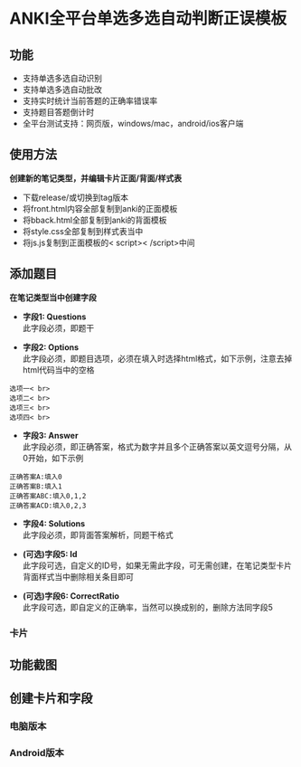 # ANKI全平台单选多选自动判断正误模板

## 功能
- 支持单选多选自动识别
- 支持单选多选自动批改
- 支持实时统计当前答题的正确率错误率
- 支持题目答题倒计时
- 全平台测试支持：网页版，windows/mac，android/ios客户端

## 使用方法

**创建新的笔记类型，并编辑卡片正面/背面/样式表**

- 下载release/或切换到tag版本
- 将front.html内容全部复制到anki的正面模板
- 将bback.html全部复制到anki的背面模板
- 将style.css全部复制到样式表当中
- 将js.js复制到正面模板的< script>< /script>中间

## 添加题目

**在笔记类型当中创建字段**

- **字段1: Questions**  
此字段必须，即题干

- **字段2: Options**  
此字段必须，即题目选项，必须在填入时选择html格式，如下示例，注意去掉html代码当中的空格
```
选项一< br>
选项二< br>
选项三< br>
选项四< br>
```

- **字段3: Answer**  
此字段必须，即正确答案，格式为数字并且多个正确答案以英文逗号分隔，从0开始，如下示例
```
正确答案A:填入0
正确答案B:填入1
正确答案ABC:填入0,1,2
正确答案ACD:填入0,2,3
```

- **字段4: Solutions**  
此字段必须，即背面答案解析，同题干格式

- **(可选)字段5: Id**  
此字段可选，自定义的ID号，如果无需此字段，可无需创建，在笔记类型卡片背面样式当中删除相关条目即可

- **(可选)字段6: CorrectRatio**  
此字段可选，即自定义的正确率，当然可以换成别的，删除方法同字段5

### 卡片

## 功能截图

## 创建卡片和字段

### 电脑版本

### Android版本

